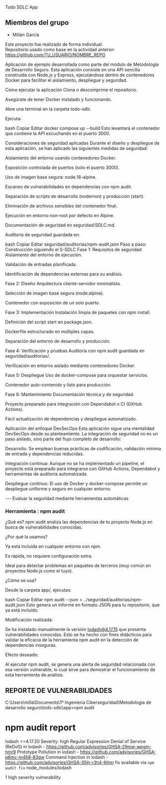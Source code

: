 Todo SDLC App
## Miembros del grupo

- Millán García

Este proyecto fue realizado de forma individual.  
Repositorio usado como base en la actividad anterior:  
https://github.com/TU_USUARIO/NOMBRE_REPO

Aplicación de ejemplo desarrollada como parte del módulo de Metodología de Desarrollo Seguro. Esta aplicación consiste en una API sencilla construida con Node.js y Express, ejecutándose dentro de contenedores Docker para facilitar el aislamiento, despliegue y seguridad.

Cómo ejecutar la aplicación
Clona o descomprime el repositorio.

Asegúrate de tener Docker instalado y funcionando.

Abre una terminal en la carpeta todo-sdlc.

Ejecuta:

bash
Copiar
Editar
docker compose up --build
Esto levantará el contenedor que contiene la API escuchando en el puerto 3000.

Consideraciones de seguridad aplicadas
Durante el diseño y despliegue de esta aplicación, se han aplicado las siguientes medidas de seguridad:

Aislamiento del entorno usando contenedores Docker.

Exposición controlada de puertos (solo el puerto 3000).

Uso de imagen base segura: node:18-alpine.

Escaneo de vulnerabilidades en dependencias con npm audit.

Separación de scripts de desarrollo (nodemon) y producción (start).

Eliminación de archivos sensibles del contenedor final.

Ejecución en entorno non-root por defecto en Alpine.

Documentación de seguridad en seguridad/SDLC.md.

Auditoría de seguridad guardada en:

bash
Copiar
Editar
seguridad/auditorias/npm-audit.json
Paso a paso: Construcción siguiendo el S-SDLC
Fase 1: Requisitos de seguridad
Aislamiento del entorno de ejecución.

Validación de entradas planificada.

Identificación de dependencias externas para su análisis.

Fase 2: Diseño
Arquitectura cliente-servidor minimalista.

Selección de imagen base segura (node:alpine).

Contenedor con exposición de un solo puerto.

Fase 3: Implementación
Instalación limpia de paquetes con npm install.

Definición del script start en package.json.

Dockerfile estructurado en múltiples capas.

Separación del entorno de desarrollo y producción.

Fase 4: Verificación y pruebas
Auditoría con npm audit guardada en seguridad/auditorias/.

Verificación en entorno aislado mediante contenedores Docker.

Fase 5: Despliegue
Uso de docker-compose para orquestar servicios.

Contenedor auto-contenido y listo para producción.

Fase 6: Mantenimiento
Documentación técnica y de seguridad.

Proyecto preparado para integración con Dependabot o CI (GitHub Actions).

Fácil actualización de dependencias y despliegue automatizado.

Aplicación del enfoque DevSecOps
Esta aplicación sigue una mentalidad DevSecOps desde su planteamiento. La integración de seguridad no es un paso aislado, sino parte del flujo completo de desarrollo:

Desarrollo: Se emplean buenas prácticas de codificación, validación mínima de entrada y dependencias reducidas.

Integración continua: Aunque no se ha implementado un pipeline, el proyecto está preparado para integrarse con GitHub Actions, Dependabot y herramientas de auditoría automatizada.

Despliegue continuo: El uso de Docker y docker-compose permite un despliegue uniforme y seguro en cualquier entorno.


--- Evaluar la seguridad mediante
herramientas automáticas

### Herramienta : npm audit
¿Qué es?
npm audit analiza las dependencias de tu proyecto Node.js en busca de vulnerabilidades conocidas.

¿Por qué la usamos?

Ya está incluida en cualquier entorno con npm.

Es rápida, no requiere configuración extra.

Ideal para detectar problemas en paquetes de terceros (muy común en proyectos Node.js como el tuyo).

¿Cómo se usa?

Desde la carpeta app/, ejecutas:

bash
Copiar
Editar
npm audit --json > ../seguridad/auditorias/npm-audit.json
Esto genera un informe en formato JSON para tu repositorio, que ya está incluido.

Modificación realizada:

Se ha instalado manualmente la versión lodash@4.17.15 que presenta vulnerabilidades conocidas. Esto se ha hecho con fines didácticos para validar la eficacia de la herramienta npm audit en la detección de dependencias inseguras.

Efecto deseado:

Al ejecutar npm audit, se genera una alerta de seguridad relacionada con esa versión vulnerable, lo cual sirve para demostrar el funcionamiento de esta herramienta de análisis.


## REPORTE DE VULNERABILIDADES 
C:\Users\milla\Documents\1º Ingenieria Ciberseguridad\Metodologia de desarrollo seguro\todo-sdlc\app>npm audit
# npm audit report

lodash  <=4.17.20
Severity: high
Regular Expression Denial of Service (ReDoS) in lodash - https://github.com/advisories/GHSA-29mw-wpgm-hmr9
Prototype Pollution in lodash - https://github.com/advisories/GHSA-p6mc-m468-83gw
Command Injection in lodash - https://github.com/advisories/GHSA-35jh-r3h4-6jhm
fix available via `npm audit fix`
node_modules/lodash

1 high severity vulnerability